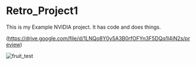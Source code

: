 # Retro_Project1
This is my Example NVIDIA project. It has code and does things.


(https://drive.google.com/file/d/1LNQo8Y0y5A3B0rfOFYn3F5DQq1l4iN2s/preview)

![fruit_test](https://github.com/mwagnerretro/Retro_Project1/assets/148266620/8eec1d63-703d-48c4-a8fd-f2ee86fc7c97)
